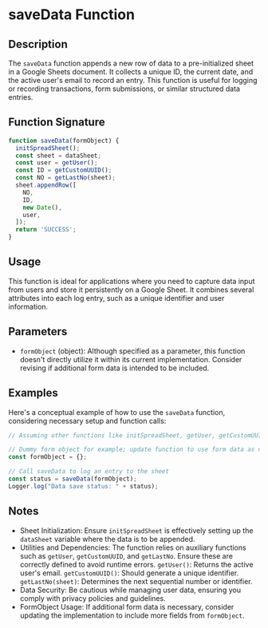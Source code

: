 # saveData Function

## Description

The `saveData` function appends a new row of data to a pre-initialized sheet in a Google Sheets document. It collects a unique ID, the current date, and the active user's email to record an entry. This function is useful for logging or recording transactions, form submissions, or similar structured data entries.

## Function Signature

```javascript
function saveData(formObject) {
  initSpreadSheet();
  const sheet = dataSheet;
  const user = getUser();
  const ID = getCustomUUID();
  const NO = getLastNo(sheet);
  sheet.appendRow([
    NO,
    ID,
    new Date(), 
    user,
  ]);
  return 'SUCCESS';
}
```

## Usage

This function is ideal for applications where you need to capture data input from users and store it persistently on a Google Sheet. It combines several attributes into each log entry, such as a unique identifier and user information.

## Parameters

- `formObject` (object): Although specified as a parameter, this function doesn't directly utilize it within its current implementation. Consider revising if additional form data is intended to be included.

## Examples

Here's a conceptual example of how to use the `saveData` function, considering necessary setup and function calls:
```javascript
// Assuming other functions like initSpreadSheet, getUser, getCustomUUID, and getLastNo are correctly implemented

// Dummy form object for example; update function to use form data as needed
const formObject = {};

// Call saveData to log an entry to the sheet
const status = saveData(formObject);
Logger.log("Data save status: " + status);
```

## Notes

- Sheet Initialization: Ensure `initSpreadSheet` is effectively setting up the `dataSheet` variable where the data is to be appended.
- Utilities and Dependencies: The function relies on auxiliary functions such as `getUser`, `getCustomUUID`, and `getLastNo`. Ensure these are correctly defined to avoid runtime errors.
    `getUser()`: Returns the active user's email.
    `getCustomUUID()`: Should generate a unique identifier.
    `getLastNo(sheet)`: Determines the next sequential number or identifier.
- Data Security: Be cautious while managing user data, ensuring you comply with privacy policies and guidelines.
- FormObject Usage: If additional form data is necessary, consider updating the implementation to include more fields from `formObject`.

